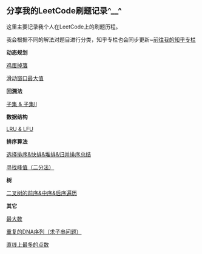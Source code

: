 ## 分享我的LeetCode刷题记录^__^
这里主要记录我个人在LeetCode上的刷题历程。

我会根据不同的解法对题目进行分类，知乎专栏也会同步更新~[前往我的知乎专栏](https://zhuanlan.zhihu.com/c_1187843464115523584)

**动态规划**

[鸡蛋掉落](https://github.com/chenyiwei00/LeetCode/blob/master/887%E9%B8%A1%E8%9B%8B%E6%8E%89%E8%90%BD.md)

[滑动窗口最大值](https://github.com/chenyiwei00/LeetCode/blob/master/%08%E6%BB%91%E5%8A%A8%E7%AA%97%E5%8F%A3%E6%9C%80%E5%A4%A7%E5%80%BC.md)

**回溯法**

[子集 & 子集II](https://github.com/chenyiwei00/LeetCode/blob/master/%E5%AD%90%E9%9B%86%20%26%20%E5%AD%90%E9%9B%86II.md)

**数据结构**

[LRU & LFU](https://github.com/chenyiwei00/LeetCode/blob/master/LRU%20%26%20LFU.md)

**排序算法**

[选择排序&快排&堆排&归并排序总结](https://github.com/chenyiwei00/LeetCode/blob/master/%E9%80%89%E6%8B%A9%E6%8E%92%E5%BA%8F%26%E5%BF%AB%E6%8E%92%26%E5%A0%86%E6%8E%92%26%E5%BD%92%E5%B9%B6%E6%8E%92%E5%BA%8F.md)

[寻找峰值（二分法）](https://github.com/chenyiwei00/LeetCode/blob/master/%E5%AF%BB%E6%89%BE%E5%B3%B0%E5%80%BC%EF%BC%88%E4%BA%8C%E5%88%86%E6%B3%95%EF%BC%89.md)

**树**

[二叉树的前序&中序&后序遍历](https://github.com/chenyiwei00/LeetCode/blob/master/%E4%BA%8C%E5%8F%89%E6%A0%91%E7%9A%84%E5%89%8D%E5%BA%8F%26%E4%B8%AD%E5%BA%8F%26%E5%90%8E%E5%BA%8F%E9%81%8D%E5%8E%86.md)

**其它**

[最大数](https://github.com/chenyiwei00/LeetCode/blob/master/%E6%9C%80%E5%A4%A7%E6%95%B0.md)

[重复的DNA序列（求子串问题）](https://github.com/chenyiwei00/LeetCode/blob/master/%E9%87%8D%E5%A4%8D%E7%9A%84DNA%E5%BA%8F%E5%88%97%EF%BC%88%E6%B1%82%E5%AD%90%E4%B8%B2%E9%97%AE%E9%A2%98%EF%BC%89.md)

[直线上最多的点数](https://github.com/chenyiwei00/LeetCode/blob/master/%E7%9B%B4%E7%BA%BF%E4%B8%8A%E6%9C%80%E5%A4%9A%E7%9A%84%E7%82%B9%E6%95%B0.md)
